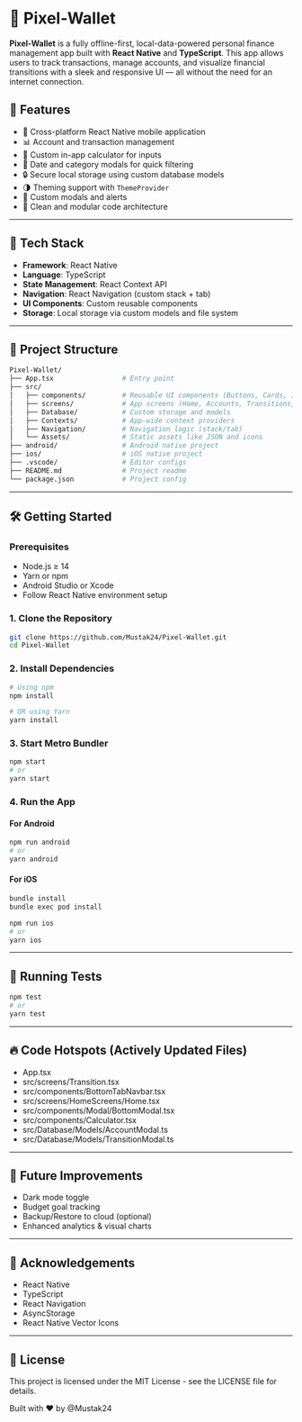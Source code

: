 # 💸 Pixel-Wallet

**Pixel-Wallet** is a fully offline-first, local-data-powered personal finance management app built with **React Native** and **TypeScript**. This app allows users to track transactions, manage accounts, and visualize financial transitions with a sleek and responsive UI — all without the need for an internet connection.

## 🚀 Features

- 📱 Cross-platform React Native mobile application
- 📊 Account and transaction management
- 🧮 Custom in-app calculator for inputs
- 📆 Date and category modals for quick filtering
- 🔒 Secure local storage using custom database models
- 🌗 Theming support with `ThemeProvider`
- 💬 Custom modals and alerts
- 🔧 Clean and modular code architecture

---

## 🧠 Tech Stack

- **Framework**: React Native
- **Language**: TypeScript
- **State Management**: React Context API
- **Navigation**: React Navigation (custom stack + tab)
- **UI Components**: Custom reusable components
- **Storage**: Local storage via custom models and file system

---

## 📁 Project Structure

```bash
Pixel-Wallet/
├── App.tsx                 # Entry point
├── src/
│   ├── components/         # Reusable UI components (Buttons, Cards, Icons, etc.)
│   ├── screens/            # App screens (Home, Accounts, Transitions, etc.)
│   ├── Database/           # Custom storage and models
│   ├── Contexts/           # App-wide context providers
│   ├── Navigation/         # Navigation logic (stack/tab)
│   └── Assets/             # Static assets like JSON and icons
├── android/                # Android native project
├── ios/                    # iOS native project
├── .vscode/                # Editor configs
├── README.md               # Project readme
└── package.json            # Project config
```

---

## 🛠 Getting Started

### Prerequisites

- Node.js ≥ 14
- Yarn or npm
- Android Studio or Xcode
- Follow React Native environment setup

### 1. Clone the Repository
```sh
git clone https://github.com/Mustak24/Pixel-Wallet.git
cd Pixel-Wallet
```

### 2. Install Dependencies
```sh
# Using npm
npm install

# OR using Yarn
yarn install
```

### 3. Start Metro Bundler
```sh
npm start
# or
yarn start
```

### 4. Run the App

#### For Android
```sh
npm run android
# or
yarn android
```

#### For iOS
```sh
bundle install
bundle exec pod install

npm run ios
# or
yarn ios
```

---

## 🧪 Running Tests
```sh
npm test
# or
yarn test
```

---

## 🔥 Code Hotspots (Actively Updated Files)

- App.tsx
- src/screens/Transition.tsx
- src/components/BottomTabNavbar.tsx
- src/screens/HomeScreens/Home.tsx
- src/components/Modal/BottomModal.tsx
- src/components/Calculator.tsx
- src/Database/Models/AccountModal.ts
- src/Database/Models/TransitionModal.ts

---

## 🧩 Future Improvements

- Dark mode toggle
- Budget goal tracking
- Backup/Restore to cloud (optional)
- Enhanced analytics & visual charts

---

## 🙌 Acknowledgements

- React Native
- TypeScript
- React Navigation
- AsyncStorage
- React Native Vector Icons

---

## 📃 License

This project is licensed under the MIT License - see the LICENSE file for details.

Built with ❤️ by @Mustak24
